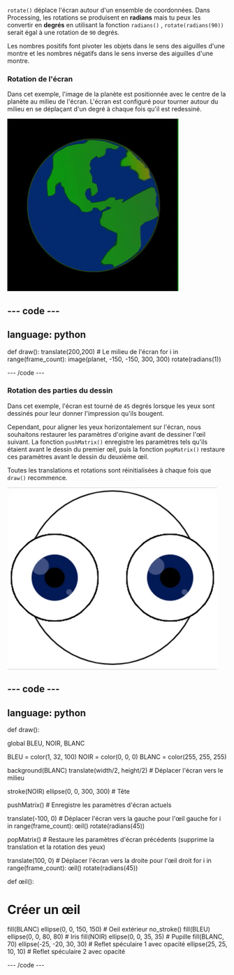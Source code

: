 
`rotate()` déplace l'écran autour d'un ensemble de coordonnées. Dans Processing, les rotations se produisent en **radians** mais tu peux les convertir en **degrés** en utilisant la fonction `radians()` , `rotate(radians(90))` serait égal à une rotation de `90` degrés.

Les nombres positifs font pivoter les objets dans le sens des aiguilles d'une montre et les nombres négatifs dans le sens inverse des aiguilles d'une montre.

### Rotation de l'écran

Dans cet exemple, l'image de la planète est positionnée avec le centre de la planète au milieu de l'écran. L'écran est configuré pour tourner autour du milieu en se déplaçant d'un degré à chaque fois qu'il est redessiné.

![La zone de sortie avec une planète tournant autour du centre](images/rotate_planet.gif)

--- code ---
---
language: python
---

def draw(): 
  translate(200,200) # Le milieu de l'écran 
  for i in range(frame_count): 
    image(planet, -150, -150, 300, 300) 
    rotate(radians(1))

--- /code ---

### Rotation des parties du dessin

Dans cet exemple, l'écran est tourné de `45` degrés lorsque les yeux sont dessinés pour leur donner l'impression qu'ils bougent.

Cependant, pour aligner les yeux horizontalement sur l'écran, nous souhaitons restaurer les paramètres d'origine avant de dessiner l'œil suivant. La fonction `pushMatrix()` enregistre les paramètres tels qu'ils étaient avant le dessin du premier œil, puis la fonction `popMatrix()` restaure ces paramètres avant le dessin du deuxième œil.

Toutes les translations et rotations sont réinitialisées à chaque fois que `draw()` recommence.

![La zone de sortie avec une image animée montrant un œil rotatif composé de cercles](images/rotate_eyes.gif)

--- code ---
---
language: python
---

def draw():
  
  global BLEU, NOIR, BLANC

  BLEU = color(1, 32, 100)
  NOIR = color(0, 0, 0)
  BLANC = color(255, 255, 255)
 
  background(BLANC)
  translate(width/2, height/2) # Déplacer l'écran vers le milieu 

  stroke(NOIR)
  ellipse(0, 0, 300, 300) # Tête
  
  pushMatrix() # Enregistre les paramètres d'écran actuels
  
  translate(-100, 0) # Déplacer l'écran vers la gauche pour l'œil gauche
  for i in range(frame_count):
    œil()
    rotate(radians(45))

  popMatrix() # Restaure les paramètres d'écran précédents (supprime la translation et la rotation des yeux)
  
  translate(100, 0) # Déplacer l'écran vers la droite pour l'œil droit
  for i in range(frame_count):
    œil()
    rotate(radians(45))    
  
def œil():
  
# Créer un œil
  fill(BLANC)
  ellipse(0, 0, 150, 150) # Oeil extérieur
  no_stroke()
  fill(BLEU)
  ellipse(0, 0, 80, 80) # Iris
  fill(NOIR)
  ellipse(0, 0, 35, 35) # Pupille
  fill(BLANC, 70)
  ellipse(-25, -20, 30, 30) # Reflet spéculaire 1 avec opacité
  ellipse(25, 25, 10, 10) # Reflet spéculaire 2 avec opacité

--- /code ---
